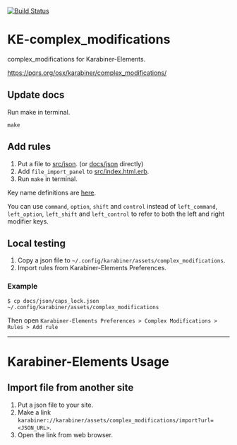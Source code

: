 [![Build Status](https://travis-ci.org/pqrs-org/KE-complex_modifications.svg?branch=master)](https://travis-ci.org/pqrs-org/KE-complex_modifications)

# KE-complex_modifications

complex_modifications for Karabiner-Elements.

https://pqrs.org/osx/karabiner/complex_modifications/

## Update docs

Run make in terminal.

```
make
```

## Add rules

1. Put a file to [src/json](https://github.com/pqrs-org/KE-complex_modifications/tree/master/src/json). (or [docs/json](https://github.com/pqrs-org/KE-complex_modifications/tree/master/docs/json) directly)
2. Add `file_import_panel` to [src/index.html.erb](https://github.com/pqrs-org/KE-complex_modifications/tree/master/src/index.html.erb).
3. Run `make` in terminal.

Key name definitions are [here](https://github.com/tekezo/Karabiner-Elements/blob/master/src/apps/PreferencesWindow/PreferencesWindow/Resources/simple_modifications.json). 

You can use `command`, `option`, `shift` and `control` instead of `left_command`, `left_option`, `left_shift` and `left_control` to refer to both the left and right modifier keys.

## Local testing

1. Copy a json file to `~/.config/karabiner/assets/complex_modifications`.
2. Import rules from Karabiner-Elements Preferences.

### Example

```
$ cp docs/json/caps_lock.json ~/.config/karabiner/assets/complex_modifications
```

Then open `Karabiner-Elements Preferences > Complex Modifications > Rules > Add rule`

----------

# Karabiner-Elements Usage

## Import file from another site

1. Put a json file to your site.
2. Make a link `karabiner://karabiner/assets/complex_modifications/import?url=<JSON_URL>`.
3. Open the link from web browser.
